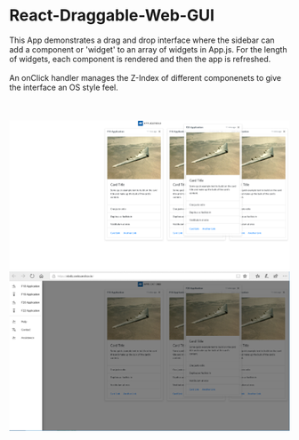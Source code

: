 # React-Draggable-Web-GUI
This App demonstrates a drag and drop interface where the sidebar can add a component or 'widget' to an array of widgets in App.js. For the length of widgets, each component is rendered and then the app is refreshed.<br></br>
An onClick handler manages the Z-Index of different componenets to give the interface an OS style feel.
<br></br><br></br>
<img src="https://raw.githubusercontent.com/mikeck1/React-Draggable-Web-GUI/master/react-draggable-example-photo.png">
<img src="https://raw.githubusercontent.com/mikeck1/React-Draggable-Web-GUI/master/react-draggable-example-photo-2.png">
